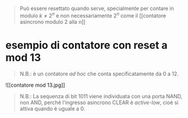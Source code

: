 > Può essere resettato quando serve, specialmente per contare in modulo $k\neq 2^{n}$ e non necessariamente $2^{n}$ come il [[contatore asincrono modulo 2 alla n]]
# esempio di contatore con reset a mod 13
> N.B.: è un contatore *ad hoc* che conta specificatamente da 0 a 12.

![[contatore mod 13.jpg]]

> N.B.: La sequenza di bit 1011 viene individuata con una porta NAND, non AND, perché l'ingresso asincrono CLEAR è *active-low*, cioè si attiva quando è uguale a 0.